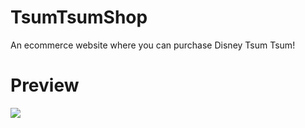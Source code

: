 # TsumTsumShop
An ecommerce website where you can purchase Disney Tsum Tsum! 

# Preview 
![](/server/public/images-tsumtsum/tsumtsumshoppreview.gif)
